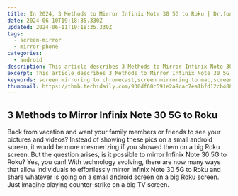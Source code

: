```yaml
---
title: In 2024, 3 Methods to Mirror Infinix Note 30 5G to Roku | Dr.fone
date: 2024-06-10T19:18:35.330Z
updated: 2024-06-11T19:18:35.330Z
tags: 
  - screen-mirror
  - mirror-phone
categories:
  - android
description: This article describes 3 Methods to Mirror Infinix Note 30 5G to Roku
excerpt: This article describes 3 Methods to Mirror Infinix Note 30 5G to Roku
keywords: screen mirroring to chromecast,screen mirroring to mac,screen mirroring to firestick,screen mirroring to android,screen mirroring to sony tv,screen mirroring to apple tv,screen mirroring,screen mirroring to smart tv,screen mirroring to roku,screen mirroring to pc,screen mirroring to iphone,screen mirroring to samsung tv
thumbnail: https://thmb.techidaily.com/930df60c591e2a9cac7ea1bfd12cb488be55e4b8a96b142f6b85654b12ef9f8e.jpg
---
```


## 3 Methods to Mirror Infinix Note 30 5G to Roku

Back from vacation and want your family members or friends to see your pictures and videos? Instead of showing these pics on a small android screen, it would be more mesmerizing if you showed them on a big Roku screen. But the question arises, is it possible to mirror Infinix Note 30 5G to Roku? Yes, you can! With technology evolving, there are now many ways that allow individuals to effortlessly mirror Infinix Note 30 5G to Roku and share whatever is going on a small android screen on a big Roku screen. Just imagine playing counter-strike on a big TV screen.



<ins class="adsbygoogle"
      style="display:block"
      data-ad-client="ca-pub-7571918770474297"
      data-ad-slot="8358498916"
      data-ad-format="auto"
      data-full-width-responsive="true"></ins>